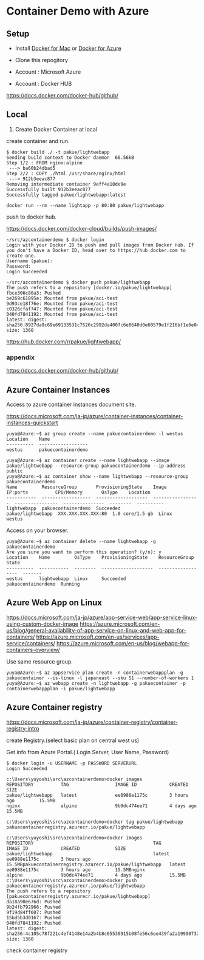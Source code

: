 # Container Demo with Azure

## Setup

- Install [Docker for Mac](https://www.docker.com/docker-mac) or [Docker for Azure](https://www.docker.com/docker-windows)
- Clone this repogitory

- Account : Microsoft Azure
- Account : Docker HUB

https://docs.docker.com/docker-hub/github/

## Local

1. Create Docker Container at local

create container and run.

```
$ docker build ./ -t pakue/lightwebapp
Sending build context to Docker daemon  66.56kB
Step 1/2 : FROM nginx:alpine
 ---> ba60b24dbad5
Step 2/2 : COPY ./html /usr/share/nginx/html
 ---> 912b3eeac877
Removing intermediate container 9eff4a10de9e
Successfully built 912b3eeac877
Successfully tagged pakue/lightwebapp:latest
``` 

```
docker run --rm --name lightapp -p 80:80 pakue/lightwebapp
```

push to docker hub.

https://docs.docker.com/docker-cloud/builds/push-images/

```
~/src/azcontainerdemo $ docker login
Login with your Docker ID to push and pull images from Docker Hub. If you don't have a Docker ID, head over to https://hub.docker.com to create one.
Username (pakue): 
Password: 
Login Succeeded
```

```
~/src/azcontainerdemo $ docker push pakue/lightwebapp
The push refers to a repository [docker.io/pakue/lightwebapp]
fbce306c80a3: Pushed 
be269c61895e: Mounted from pakue/aci-test 
9d93ce18f76e: Mounted from pakue/aci-test 
c0326cfaf747: Mounted from pakue/aci-test 
040fd7841192: Mounted from pakue/aci-test 
latest: digest: sha256:8927da9c69e69133531c7526c2992da4007c6e8640d0e60579e1f216bf1e6e04 size: 1360
```

https://hub.docker.com/r/pakue/lightwebapp/

### appendix

https://docs.docker.com/docker-hub/github/


## Azure Container Instances

Access to azure container instances document site.

https://docs.microsoft.com/ja-jp/azure/container-instances/container-instances-quickstart

```
yuya@Azure:~$ az group create --name pakuecontainerdemo -l westus
Location    Name
----------  ------------------
westus      pakuecontainerdemo
```

```
yuya@Azure:~$ az container create --name lightwebapp --image pakue/lightwebapp --resource-group pakuecontainerdemo --ip-address public
yuya@Azure:~$ az container show --name lightwebapp --resource-group pakuecontainerdemo
Name         ResourceGroup       ProvisioningState    Image              IP:ports          CPU/Memory       OsType    Location
-----------  ------------------  -------------------  -----------------  ----------------  ---------------  --------  ----------
lightwebapp  pakuecontainerdemo  Succeeded            pakue/lightwebapp  XXX.XXX.XXX.XXX:80  1.0 core/1.5 gb  Linux     westus
```

Access on your browser.

```
yuya@Azure:~$ az container delete --name lightwebapp -g pakuecontainerdemo
Are you sure you want to perform this operation? (y/n): y
Location    Name         OsType    ProvisioningState    ResourceGroup       State
----------  -----------  --------  -------------------  ------------------  -------
westus      lightwebapp  Linux     Succeeded            pakuecontainerdemo  Running
```



## Azure Web App on Linux

https://docs.microsoft.com/ja-jp/azure/app-service-web/app-service-linux-using-custom-docker-image
https://azure.microsoft.com/en-us/blog/general-availability-of-app-service-on-linux-and-web-app-for-containers/
https://azure.microsoft.com/en-us/services/app-service/containers/
https://azure.microsoft.com/en-us/blog/webapp-for-containers-overview/

Use same resource group.

```
yuya@Azure:~$ az appservice plan create -n containerwebappplan -g pakuecontainer --is-linux -l japaneast --sku S1 --number-of-workers 1
yuya@Azure:~$ az webapp create -n lightwebapp -g pakuecontainer -p containerwebappplan -i pakue/lightwebapp
```

## Azure Container registry

https://docs.microsoft.com/ja-jp/azure/container-registry/container-registry-intro

create Registry.(select basic plan on central west us)

Get info from Azure Portal.( Login Server, User Name, Password)


```
$ docker login -u USERNAME -p PASSWORD SERVERURL
Login Succeeded
```

```
c:\Users\yuyoshi\src\azcontainerdemo>docker images
REPOSITORY          TAG                 IMAGE ID            CREATED             SIZE
pakue/lightwebapp   latest              ee0988e1175c        3 hours ago         15.5MB
nginx               alpine              9b0dc474ee71        4 days ago          15.5MB

c:\Users\yuyoshi\src\azcontainerdemo>docker tag pakue/lightwebapp pakuecontainerregistry.azurecr.io/pakue/lightwebapp

c:\Users\yuyoshi\src\azcontainerdemo>docker images
REPOSITORY                                            TAG                 IMAGE ID            CREATED             SIZE
pakue/lightwebapp                                     latest              ee0988e1175c        3 hours ago         15.5MBpakuecontainerregistry.azurecr.io/pakue/lightwebapp   latest              ee0988e1175c        3 hours ago         15.5MBnginx                                                 alpine              9b0dc474ee71        4 days ago          15.5MB
c:\Users\yuyoshi\src\azcontainerdemo>docker push pakuecontainerregistry.azurecr.io/pakue/lightwebapp
The push refers to a repository [pakuecontainerregistry.azurecr.io/pakue/lightwebapp]
da18a90e676d: Pushed
9b24fb792966: Pushed
9f19d84ff607: Pushed
15bd5b3d0167: Pushed
040fd7841192: Pushed
latest: digest: sha256:4c105c78f221c4ef4148e14a2b4b8c05530915b08fe56c6ee439fa2a19990732 size: 1360
```

check container registry







 






